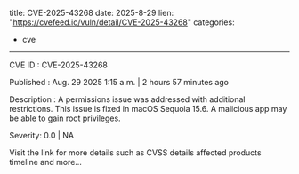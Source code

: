  
title: CVE-2025-43268
date: 2025-8-29
lien: "https://cvefeed.io/vuln/detail/CVE-2025-43268"
categories:
  - cve
---

CVE ID : CVE-2025-43268

Published :  Aug. 29
2025
1:15 a.m. | 2 hours
57 minutes ago

Description : A permissions issue was addressed with additional restrictions. This issue is fixed in macOS Sequoia 15.6. A malicious app may be able to gain root privileges.

Severity: 0.0 | NA

Visit the link for more details
such as CVSS details
affected products
timeline
and more...
